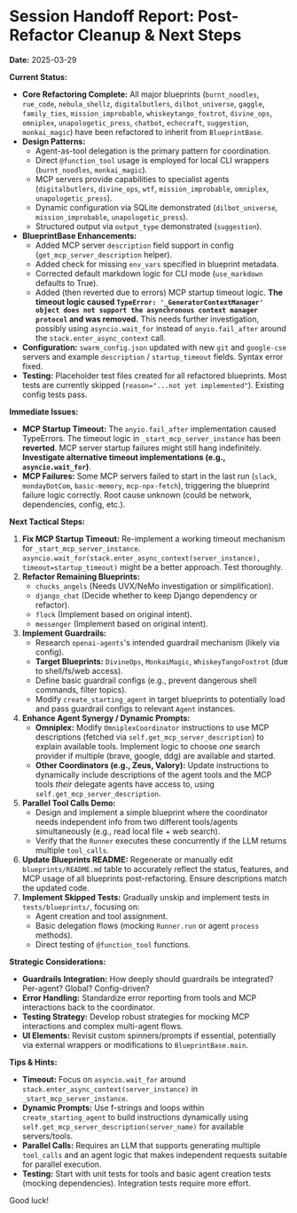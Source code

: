 # Session Handoff Report: Post-Refactor Cleanup & Next Steps

**Date:** 2025-03-29

**Current Status:**

*   **Core Refactoring Complete:** All major blueprints (`burnt_noodles`, `rue_code`, `nebula_shellz`, `digitalbutlers`, `dilbot_universe`, `gaggle`, `family_ties`, `mission_improbable`, `whiskeytango_foxtrot`, `divine_ops`, `omniplex`, `unapologetic_press`, `chatbot`, `echocraft`, `suggestion`, `monkai_magic`) have been refactored to inherit from `BlueprintBase`.
*   **Design Patterns:**
    *   Agent-as-tool delegation is the primary pattern for coordination.
    *   Direct `@function_tool` usage is employed for local CLI wrappers (`burnt_noodles`, `monkai_magic`).
    *   MCP servers provide capabilities to specialist agents (`digitalbutlers`, `divine_ops`, `wtf`, `mission_improbable`, `omniplex`, `unapologetic_press`).
    *   Dynamic configuration via SQLite demonstrated (`dilbot_universe`, `mission_improbable`, `unapologetic_press`).
    *   Structured output via `output_type` demonstrated (`suggestion`).
*   **BlueprintBase Enhancements:**
    *   Added MCP server `description` field support in config (`get_mcp_server_description` helper).
    *   Added check for missing `env_vars` specified in blueprint metadata.
    *   Corrected default markdown logic for CLI mode (`use_markdown` defaults to True).
    *   Added (then reverted due to errors) MCP startup timeout logic. **The timeout logic caused `TypeError: '_GeneratorContextManager' object does not support the asynchronous context manager protocol` and was removed.** This needs further investigation, possibly using `asyncio.wait_for` instead of `anyio.fail_after` around the `stack.enter_async_context` call.
*   **Configuration:** `swarm_config.json` updated with new `git` and `google-cse` servers and example `description` / `startup_timeout` fields. Syntax error fixed.
*   **Testing:** Placeholder test files created for all refactored blueprints. Most tests are currently skipped (`reason="...not yet implemented"`). Existing config tests pass.

**Immediate Issues:**

*   **MCP Startup Timeout:** The `anyio.fail_after` implementation caused TypeErrors. The timeout logic in `_start_mcp_server_instance` has been **reverted**. MCP server startup failures might still hang indefinitely. **Investigate alternative timeout implementations (e.g., `asyncio.wait_for`)**.
*   **MCP Failures:** Some MCP servers failed to start in the last run (`slack`, `mondayDotCom`, `basic-memory`, `mcp-npx-fetch`), triggering the blueprint failure logic correctly. Root cause unknown (could be network, dependencies, config, etc.).

**Next Tactical Steps:**

1.  **Fix MCP Startup Timeout:** Re-implement a working timeout mechanism for `_start_mcp_server_instance`. `asyncio.wait_for(stack.enter_async_context(server_instance), timeout=startup_timeout)` might be a better approach. Test thoroughly.
2.  **Refactor Remaining Blueprints:**
    *   `chucks_angels` (Needs UVX/NeMo investigation or simplification).
    *   `django_chat` (Decide whether to keep Django dependency or refactor).
    *   `flock` (Implement based on original intent).
    *   `messenger` (Implement based on original intent).
3.  **Implement Guardrails:**
    *   Research `openai-agents`'s intended guardrail mechanism (likely via config).
    *   **Target Blueprints:** `DivineOps`, `MonkaiMagic`, `WhiskeyTangoFoxtrot` (due to shell/fs/web access).
    *   Define basic guardrail configs (e.g., prevent dangerous shell commands, filter topics).
    *   Modify `create_starting_agent` in target blueprints to potentially load and pass guardrail configs to relevant `Agent` instances.
4.  **Enhance Agent Synergy / Dynamic Prompts:**
    *   **Omniplex:** Modify `OmniplexCoordinator` instructions to use MCP descriptions (fetched via `self.get_mcp_server_description`) to explain available tools. Implement logic to choose *one* search provider if multiple (brave, google, ddg) are available and started.
    *   **Other Coordinators (e.g., Zeus, Valory):** Update instructions to dynamically include descriptions of the agent tools and the MCP tools *their* delegate agents have access to, using `self.get_mcp_server_description`.
5.  **Parallel Tool Calls Demo:**
    *   Design and implement a simple blueprint where the coordinator needs independent info from two different tools/agents simultaneously (e.g., read local file + web search).
    *   Verify that the `Runner` executes these concurrently if the LLM returns multiple `tool_calls`.
6.  **Update Blueprints README:** Regenerate or manually edit `blueprints/README.md` table to accurately reflect the status, features, and MCP usage of all blueprints post-refactoring. Ensure descriptions match the updated code.
7.  **Implement Skipped Tests:** Gradually unskip and implement tests in `tests/blueprints/`, focusing on:
    *   Agent creation and tool assignment.
    *   Basic delegation flows (mocking `Runner.run` or agent `process` methods).
    *   Direct testing of `@function_tool` functions.

**Strategic Considerations:**

*   **Guardrails Integration:** How deeply should guardrails be integrated? Per-agent? Global? Config-driven?
*   **Error Handling:** Standardize error reporting from tools and MCP interactions back to the coordinator.
*   **Testing Strategy:** Develop robust strategies for mocking MCP interactions and complex multi-agent flows.
*   **UI Elements:** Revisit custom spinners/prompts if essential, potentially via external wrappers or modifications to `BlueprintBase.main`.

**Tips & Hints:**

*   **Timeout:** Focus on `asyncio.wait_for` around `stack.enter_async_context(server_instance)` in `_start_mcp_server_instance`.
*   **Dynamic Prompts:** Use f-strings and loops within `create_starting_agent` to build instructions dynamically using `self.get_mcp_server_description(server_name)` for available servers/tools.
*   **Parallel Calls:** Requires an LLM that supports generating multiple `tool_calls` and an agent logic that makes independent requests suitable for parallel execution.
*   **Testing:** Start with unit tests for tools and basic agent creation tests (mocking dependencies). Integration tests require more effort.

Good luck!
